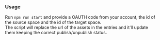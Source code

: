 ### Usage
Run `npm run start` and provide a OAUTH code from your account, the id of the source space and the id of the target space.  
The script will replace the url of the assets in the entries and it'll update them keeping the correct publish/unpublish status.